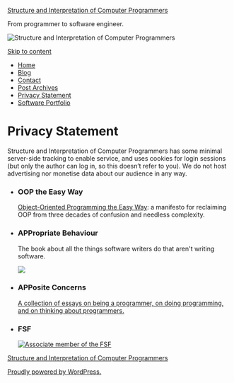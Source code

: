 [Structure and Interpretation of Computer Programmers](https://www.sicpers.info/)

From programmer to software engineer.

![Structure and Interpretation of Computer Programmers](https://www.sicpers.info/wp-content/uploads/2021/04/cropped-F7D14238-8296-418F-924B-5CAB0BF65AD9.jpeg)

[Skip to content](#content)

* [Home](https://www.sicpers.info/)
* [Blog](https://www.sicpers.info/blog/)
* [Contact](https://www.sicpers.info/contact/)
* [Post Archives](https://www.sicpers.info/archives/)
* [Privacy Statement](https://www.sicpers.info/privacy-statement/)
* [Software Portfolio](https://www.sicpers.info/software-portfolio/)

Privacy Statement
=================

Structure and Interpretation of Computer Programmers has some minimal server-side tracking to enable service, and uses cookies for login sessions (but only the author can log in, so this doesn’t refer to you). We do not host advertising nor monetise data about our audience in any way.

* ### OOP the Easy Way
    
    [Object-Oriented Programming the Easy Way](https://leanpub.com/ooptheeasyway): a manifesto for reclaiming OOP from three decades of confusion and needless complexity.
    
* ### APPropriate Behaviour
    
    The book about all the things software writers do that aren't writing software.
    
    [![](https://s3.amazonaws.com/titlepages.leanpub.com/appropriatebehaviour/bookpage?1369065130)](http://leanpub.com/appropriatebehaviour)
    
* ### APPosite Concerns
    
    [A collection of essays on being a programmer, on doing programming, and on thinking about programmers.](https://leanpub.com/appositeconcerns)
    
* ### FSF
    
    [![Associate member of the FSF](https://static.fsf.org/nosvn/associate/crm/197436.png)](https://www.fsf.org/)

[Structure and Interpretation of Computer Programmers](https://www.sicpers.info/)

[Proudly powered by WordPress.](https://wordpress.org/ "Semantic Personal Publishing Platform")